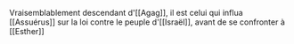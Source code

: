 Vraisemblablement descendant d'[[Agag]], il est celui qui influa [[Assuérus]] sur la loi contre le peuple d'[[Israël]], avant de se confronter à [[Esther]]